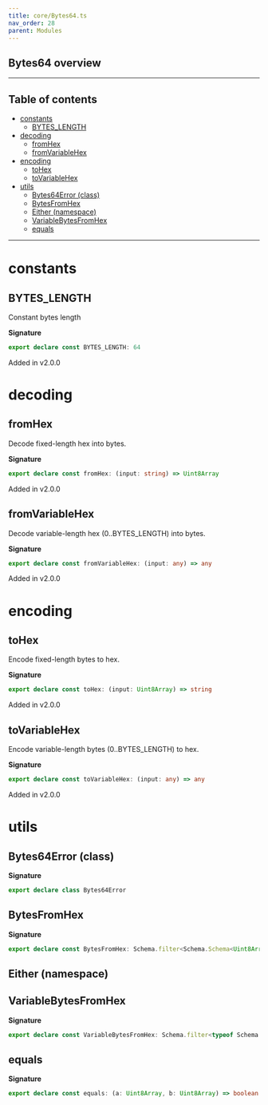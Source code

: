 ```yaml
---
title: core/Bytes64.ts
nav_order: 28
parent: Modules
---
```


## Bytes64 overview

---

<h2 class="text-delta">Table of contents</h2>

- [constants](#constants)
  - [BYTES_LENGTH](#bytes_length)
- [decoding](#decoding)
  - [fromHex](#fromhex)
  - [fromVariableHex](#fromvariablehex)
- [encoding](#encoding)
  - [toHex](#tohex)
  - [toVariableHex](#tovariablehex)
- [utils](#utils)
  - [Bytes64Error (class)](#bytes64error-class)
  - [BytesFromHex](#bytesfromhex)
  - [Either (namespace)](#either-namespace)
  - [VariableBytesFromHex](#variablebytesfromhex)
  - [equals](#equals)

---

# constants

## BYTES_LENGTH

Constant bytes length

**Signature**

```ts
export declare const BYTES_LENGTH: 64
```

Added in v2.0.0

# decoding

## fromHex

Decode fixed-length hex into bytes.

**Signature**

```ts
export declare const fromHex: (input: string) => Uint8Array
```

Added in v2.0.0

## fromVariableHex

Decode variable-length hex (0..BYTES_LENGTH) into bytes.

**Signature**

```ts
export declare const fromVariableHex: (input: any) => any
```

Added in v2.0.0

# encoding

## toHex

Encode fixed-length bytes to hex.

**Signature**

```ts
export declare const toHex: (input: Uint8Array) => string
```

Added in v2.0.0

## toVariableHex

Encode variable-length bytes (0..BYTES_LENGTH) to hex.

**Signature**

```ts
export declare const toVariableHex: (input: any) => any
```

Added in v2.0.0

# utils

## Bytes64Error (class)

**Signature**

```ts
export declare class Bytes64Error
```

## BytesFromHex

**Signature**

```ts
export declare const BytesFromHex: Schema.filter<Schema.Schema<Uint8Array, string, never>>
```

## Either (namespace)

## VariableBytesFromHex

**Signature**

```ts
export declare const VariableBytesFromHex: Schema.filter<typeof Schema.Uint8ArrayFromSelf>
```

## equals

**Signature**

```ts
export declare const equals: (a: Uint8Array, b: Uint8Array) => boolean
```
